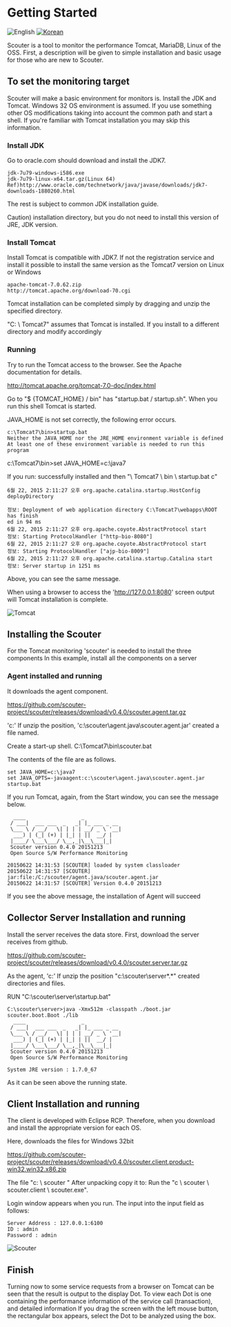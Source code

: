 # Getting Started
![English](https://img.shields.io/badge/language-English-orange.svg) [![Korean](https://img.shields.io/badge/language-Korean-blue.svg)](Getting-Started_kr.md)

Scouter is a tool to monitor the performance Tomcat, MariaDB, Linux of the OSS.
First, a description will be given to simple installation and basic usage for those who are new to Scouter.

## To set the monitoring target
Scouter will make a basic environment for monitors is. Install the JDK and Tomcat.
Windows 32 OS environment is assumed. If you use something other OS modifications taking into account the common path and start a shell.
If you're familiar with Tomcat installation you may skip this information.

### Install JDK
Go to oracle.com should download and install the JDK7.
```
jdk-7u79-windows-i586.exe
jdk-7u79-linux-x64.tar.gz(Linux 64)
Ref)http://www.oracle.com/technetwork/java/javase/downloads/jdk7-downloads-1880260.html
```
The rest is subject to common JDK installation guide.

Caution) installation directory, but you do not need to install this version of JRE, JDK version.

### Install Tomcat
Install Tomcat is compatible with JDK7. If not the registration service and install it possible to install the same version as the Tomcat7 version on Linux or Windows
```
apache-tomcat-7.0.62.zip
http://tomcat.apache.org/download-70.cgi
```
Tomcat installation can be completed simply by dragging and unzip the specified directory.

"C: \ Tomcat7" assumes that Tomcat is installed. If you install to a different directory and modify accordingly


### Running
Try to run the Tomcat access to the browser. See the Apache documentation for details.

http://tomcat.apache.org/tomcat-7.0-doc/index.html

Go to "$ {TOMCAT_HOME} / bin" has "startup.bat / startup.sh". When you run this shell Tomcat is started.

JAVA_HOME is not set correctly, the following error occurs.
```
c:\Tomcat7\bin>startup.bat
Neither the JAVA_HOME nor the JRE_HOME environment variable is defined
At least one of these environment variable is needed to run this program
```
c:\Tomcat7\bin>set JAVA_HOME=c:\java7

If you run: successfully installed and then "\ Tomcat7 \ bin \ startup.bat c"

```
6월 22, 2015 2:11:27 오후 org.apache.catalina.startup.HostConfig deployDirectory

정보: Deployment of web application directory C:\Tomcat7\webapps\ROOT has finish
ed in 94 ms
6월 22, 2015 2:11:27 오후 org.apache.coyote.AbstractProtocol start
정보: Starting ProtocolHandler ["http-bio-8080"]
6월 22, 2015 2:11:27 오후 org.apache.coyote.AbstractProtocol start
정보: Starting ProtocolHandler ["ajp-bio-8009"]
6월 22, 2015 2:11:27 오후 org.apache.catalina.startup.Catalina start
정보: Server startup in 1251 ms
```
Above, you can see the same message. 

When using a browser to access the 'http://127.0.0.1:8080' screen output will Tomcat installation is complete.

![Tomcat](../img/main/getting_started_tomcat.png)

## Installing the Scouter
For the Tomcat monitoring 'scouter' is needed to install the three components
In this example, install all the components on a server

### Agent installed and running
It downloads the agent component. 

https://github.com/scouter-project/scouter/releases/download/v0.4.0/scouter.agent.tar.gz

'c:\' If unzip the position, 'c:\scouter\agent.java\scouter.agent.jar' created a file named.

Create a start-up shell.
C:\Tomcat7\bin\scouter.bat

The contents of the file are as follows.
```
set JAVA_HOME=c:\java7
set JAVA_OPTS=-javaagent:c:\scouter\agent.java\scouter.agent.jar
startup.bat
```
If you run Tomcat, again, from the Start window, you can see the message below.
```
  ____                  _
 / ___|  ___ ___  _   _| |_ ___ _ __
 \___ \ / __/   \| | | | __/ _ \ '__|
  ___) | (_| (+) | |_| | ||  __/ |
 |____/ \___\___/ \__,_|\__\___|_|
 Scouter version 0.4.0 20151213
 Open Source S/W Performance Monitoring

20150622 14:31:53 [SCOUTER] loaded by system classloader
20150622 14:31:57 [SCOUTER] jar:file:/C:/scouter/agent.java/scouter.agent.jar
20150622 14:31:57 [SCOUTER] Version 0.4.0 20151213
```
If you see the above message, the installation of Agent will succeed


## Collector Server Installation and running
Install the server receives the data store. First, download the server receives from github.

https://github.com/scouter-project/scouter/releases/download/v0.4.0/scouter.server.tar.gz

As the agent, 'c:\' If unzip the position "c:\scouter\server\*.*" created directories and files.

RUN "C:\scouter\server\startup.bat"

```
C:\scouter\server>java -Xmx512m -classpath ./boot.jar scouter.boot.Boot ./lib
  ____                  _
 / ___|  ___ ___  _   _| |_ ___ _ __
 \___ \ / __/   \| | | | __/ _ \ '__|
  ___) | (_| (+) | |_| | ||  __/ |
 |____/ \___\___/ \__,_|\__\___|_|
 Scouter version 0.4.0 20151213
 Open Source S/W Performance Monitoring

System JRE version : 1.7.0_67

```

As it can be seen above the running state.

## Client Installation and running
The client is developed with Eclipse RCP. Therefore, when you download and install the appropriate version for each OS.

Here, downloads the files for Windows 32bit

https://github.com/scouter-project/scouter/releases/download/v0.4.0/scouter.client.product-win32.win32.x86.zip

The file "c: \ scouter \" After unpacking copy it to: Run the "c \ scouter \ scouter.client \ scouter.exe".

Login window appears when you run. The input into the input field as follows:
```
Server Address : 127.0.0.1:6100
ID : admin
Password : admin
```

![Scouter](../img/main/getting_started_scouter.png)

## Finish
Turning now to some service requests from a browser on Tomcat can be seen that the result is output to the display Dot.
To view each Dot is one containing the performance information of the service call (transaction), and detailed information
If you drag the screen with the left mouse button, the rectangular box appears, select the Dot to be analyzed using the box.